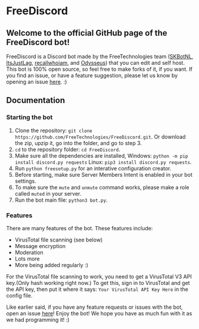 # FreeDiscord
## Welcome to the official GitHub page of the FreeDiscord bot!
FreeDiscord is a Discord bot made by the FreeTechnologies team ([SKBotNL](https://github.com/SKBotNL), [ItsJustLag](https://github.com/ItsJustLag), [recallwhoiam](https://github.com/recallwhoiam), and [Odysseus](https://github.com/Odysseus443)) that you can edit and self host. This bot is 100% open source, so feel free to make forks of it, if you want.
If you find an issue, or have a feature suggestion, please let us know by opening an issue [here](https://github.com/FreeTechnologies/FreeDiscord/issues). :)

## Documentation

### Starting the bot

1. Clone the repository: `git clone https://github.com/FreeTechnologies/FreeDiscord.git`. Or download the zip, upzip it, go into the folder, and go to step 3.
2. `cd` to the repository folder: `cd FreeDiscord`.
3. Make sure all the dependencies are installed, Windows: `python -m pip install discord.py requests` Linux: `pip3 install discord.py requests`.
4. Run `python freesetup.py` for an interative configuration creator.
5. Before starting, make sure Server Members Intent is enabled in your bot settings.
6. To make sure the `mute` and `unmute` command works, please make a role called `muted` in your server.
7. Run the bot main file: `python3 bot.py`.

### Features

There are many features of the bot. These features include:

- VirusTotal file scanning (see below)
- Message encryption
- Moderation
- Lots more
- More being added regularly :)

For the VirusTotal file scanning to work, you need to get a VirusTotal V3 API key.(Only hash working right now.)
To get this, sign in to VirusTotal and get the API key, then put it where it says:
`Your VirusTotal API Key Here` in the config file.

Like earlier said, if you have any feature requests or issues with the bot, open an issue [here](https://github.com/FreeTechnologies/FreeDiscord/issues)!
Enjoy the bot! We hope you have as much fun with it as we had programming it! :)
